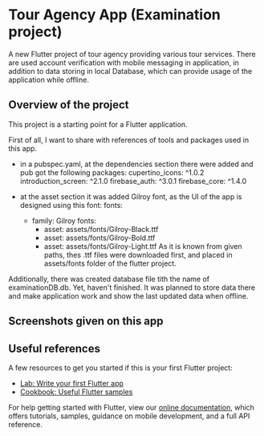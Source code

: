 # Tour Agency App (Examination project)

A new Flutter project of tour agency providing various tour services.
There are used account verification with mobile messaging in application, in addition to data storing in local Database, which can provide usage of the application while offline.

## Overview of the project

This project is a starting point for a Flutter application. 

First of all, I want to share with references of tools and packages used in this app.
- in a pubspec.yaml, at the dependencies section there were added and pub got the following packages:
  cupertino_icons: ^1.0.2
  introduction_screen: ^2.1.0
  firebase_auth: ^3.0.1
  firebase_core: ^1.4.0
  
 - at the asset section it was added Gilroy font, as the UI of the app is designed using this font:
  fonts:
    - family: Gilroy
      fonts:
        - asset: assets/fonts/Gilroy-Black.ttf
        - asset: assets/fonts/Gilroy-Bold.ttf
        - asset: assets/fonts/Gilroy-Light.ttf
As it is known from given paths, thes .ttf files were downloaded first, and placed in assets/fonts folder of the flutter project.

Additionally, there was created database file tith the name of examinationDB.db. Yet, haven't finished. It was planned to store data there and make application work and show the last updated data when offline. 

## Screenshots given on this app


## Useful references
A few resources to get you started if this is your first Flutter project:

- [Lab: Write your first Flutter app](https://flutter.dev/docs/get-started/codelab)
- [Cookbook: Useful Flutter samples](https://flutter.dev/docs/cookbook)

For help getting started with Flutter, view our
[online documentation](https://flutter.dev/docs), which offers tutorials,
samples, guidance on mobile development, and a full API reference.
